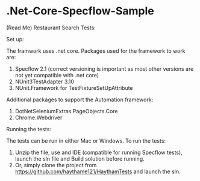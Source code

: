 # .Net-Core-Specflow-Sample

(Read Me) Restaurant Search Tests:

Set up:

The framwork uses .net core.
Packages used for the framework to work are: 
1) Specflow 2.1 (correct versioning is important as most other versions are not yet compatible with .net core)
2) NUnit3TestAdapter 3.10
3) NUnit.Framework for TestFixtureSetUpAttribute

Additional packages to support the Automation framework:
1) DotNetSeleniumExtras.PageObjects.Core
2) Chrome.Webdriver


Running the tests:

The tests can be run in either Mac or Windows.
To run the tests: 
1) Unzip the file, use and IDE (compatible for running Specflow tests), launch the sln file and Build solution before running.
2) Or, simply clone the project from https://github.com/haythame121/HaythamTests and launch the sln.


